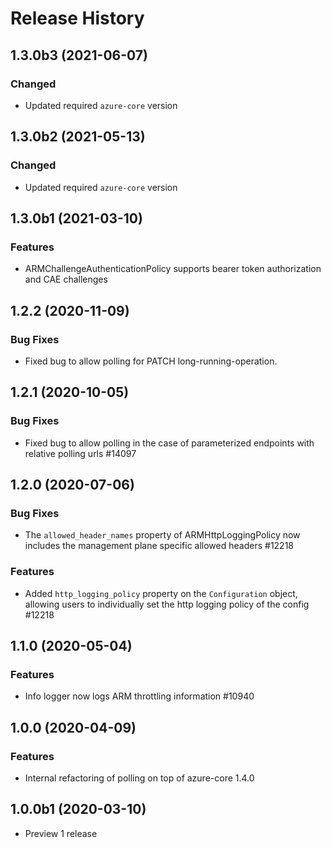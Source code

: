 # Release History

## 1.3.0b3 (2021-06-07)

### Changed

- Updated required `azure-core` version

## 1.3.0b2 (2021-05-13)

### Changed

- Updated required `azure-core` version

## 1.3.0b1 (2021-03-10)

### Features

- ARMChallengeAuthenticationPolicy supports bearer token authorization and CAE challenges

## 1.2.2 (2020-11-09)

### Bug Fixes

- Fixed bug to allow polling for PATCH long-running-operation.

## 1.2.1 (2020-10-05)

### Bug Fixes

- Fixed bug to allow polling in the case of parameterized endpoints with relative polling urls  #14097

## 1.2.0 (2020-07-06)

### Bug Fixes

- The `allowed_header_names` property of ARMHttpLoggingPolicy now includes the management plane specific
allowed headers  #12218

### Features

- Added `http_logging_policy` property on the `Configuration` object, allowing users to individually
set the http logging policy of the config  #12218

## 1.1.0 (2020-05-04)

### Features

- Info logger now logs ARM throttling information  #10940


## 1.0.0 (2020-04-09)

### Features

- Internal refactoring of polling on top of azure-core 1.4.0

## 1.0.0b1 (2020-03-10)

- Preview 1 release

